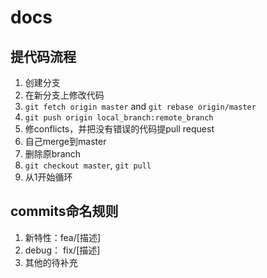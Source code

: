 # docs
## 提代码流程

1. 创建分支
2. 在新分支上修改代码
3. ``git fetch origin master`` and ``git rebase origin/master``
4. ``git push origin local_branch:remote_branch``
5. 修conflicts，并把没有错误的代码提pull request
6. 自己merge到master
7. 删除原branch
8. ``git checkout master``, ``git pull``
9. 从1开始循环

## commits命名规则
1. 新特性：fea/[描述]
2. debug： fix/[描述]
3. 其他的待补充
